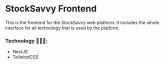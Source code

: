 # StockSavvy Frontend
This is the frontend for the StockSavvy web platform. It includes the whole interface for all technology that is used by the platform.

### Technology 🧑🏽‍💻:
- NextJS
- TailwindCSS
